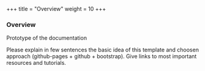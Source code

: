 +++
title = "Overview"
weight = 10
+++

### Overview

Prototype of the documentation

Please explain in few sentences the basic idea of this template and choosen approach (github-pages + github + bootstrap).
Give links to most important resources and tutorials.





